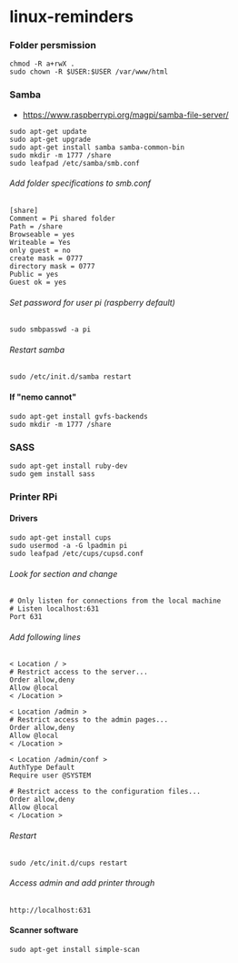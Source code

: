 # linux-reminders
### Folder persmission
```
chmod -R a+rwX .
sudo chown -R $USER:$USER /var/www/html
```
### Samba
- https://www.raspberrypi.org/magpi/samba-file-server/
```
sudo apt-get update
sudo apt-get upgrade
sudo apt-get install samba samba-common-bin
sudo mkdir -m 1777 /share
sudo leafpad /etc/samba/smb.conf
```
###### Add folder specifications to smb.conf
```
[share]
Comment = Pi shared folder
Path = /share
Browseable = yes
Writeable = Yes
only guest = no
create mask = 0777
directory mask = 0777
Public = yes
Guest ok = yes
```
###### Set password for user pi (raspberry default)
`sudo smbpasswd -a pi`
###### Restart samba
`sudo /etc/init.d/samba restart`
#### If "nemo cannot"
```
sudo apt-get install gvfs-backends
sudo mkdir -m 1777 /share
```
### SASS
```
sudo apt-get install ruby-dev
sudo gem install sass
```
### Printer RPi
#### Drivers
```
sudo apt-get install cups
sudo usermod -a -G lpadmin pi
sudo leafpad /etc/cups/cupsd.conf
```
###### Look for section and change
```
# Only listen for connections from the local machine
# Listen localhost:631
Port 631
```
###### Add following lines
```
< Location / >
# Restrict access to the server...
Order allow,deny
Allow @local
< /Location >

< Location /admin >
# Restrict access to the admin pages...
Order allow,deny
Allow @local
< /Location >

< Location /admin/conf >
AuthType Default
Require user @SYSTEM

# Restrict access to the configuration files...
Order allow,deny
Allow @local
< /Location >
```
###### Restart
`
sudo /etc/init.d/cups restart
`
###### Access admin and add printer through
`http://localhost:631`
#### Scanner software
`sudo apt-get install simple-scan`

